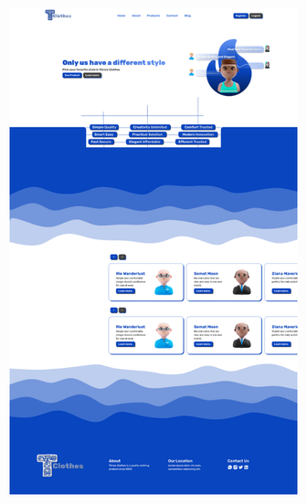 <p align="center"><a href="https://github.com/zackyfachrur/web-blog" target="_blank"><img src="web-page.png" width="1000" height="auto"></a></p>
